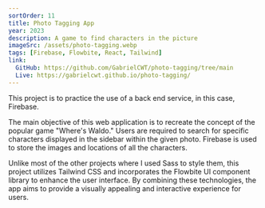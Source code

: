 ```yaml
---
sortOrder: 11
title: Photo Tagging App
year: 2023
description: A game to find characters in the picture
imageSrc: /assets/photo-tagging.webp
tags: [Firebase, Flowbite, React, Tailwind]
link:
  GitHub: https://github.com/GabrielCWT/photo-tagging/tree/main
  Live: https://gabrielcwt.github.io/photo-tagging/
---
```


This project is to practice the use of a back end service, in this case, Firebase.

The main objective of this web application is to recreate the concept of the popular game "Where's Waldo." Users are required to search for specific characters displayed in the sidebar within the given photo. Firebase is used to store the images and locations of all the characters.

Unlike most of the other projects where I used Sass to style them, this project utilizes Tailwind CSS and incorporates the Flowbite UI component library to enhance the user interface. By combining these technologies, the app aims to provide a visually appealing and interactive experience for users.
